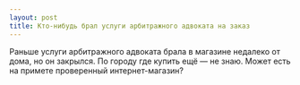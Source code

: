 ```yaml
---
layout: post 
title: Кто-нибудь брал услуги арбитражного адвоката на заказ 
--- 
```

Раньше услуги арбитражного адвоката брала в магазине недалеко от дома, но он закрылся. По городу где купить ещё — не знаю. Может есть на примете проверенный интернет-магазин?